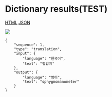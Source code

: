 # Dictionary results(TEST)

[HTML](https://ascentkorea-docs.github.io/mobile/features/translation/sample.html) [JSON](https://ascentkorea-docs.github.io/mobile/features/translation/sample.json)

![](../../../.gitbook/assets/translation_1.png)

```
{
    "sequence": 1,
    "type": "translation",
    "input": {
        "language": "한국어",
        "text": "혈압계"
    },
    "output": {
        "language": "영어",
        "text": "sphygmomanometer"
    }
}
```
